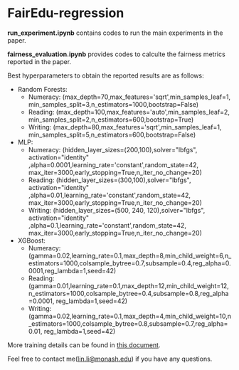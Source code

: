 # FairEdu-regression

**run_experiment.ipynb** contains codes to run the main experiments in the paper.

**fairness_evaluation.ipynb** provides codes to calculte the fairness metrics reported in the paper.
 
Best hyperparameters to obtain the reported results are as follows:
- Random Forests:
    - Numeracy: (max_depth=70,max_features='sqrt',min_samples_leaf=1, min_samples_split=3,n_estimators=1000,bootstrap=False)
    - Reading: (max_depth=100,max_features='auto',min_samples_leaf=2, min_samples_split=2,n_estimators=600,bootstrap=True)
    - Writing: (max_depth=80,max_features='sqrt',min_samples_leaf=1, min_samples_split=5,n_estimators=600,bootstrap=False)
- MLP:
    - Numeracy: (hidden_layer_sizes=(200,100),solver="lbfgs", activation="identity" ,alpha=0.0001,learning_rate='constant',random_state=42, max_iter=3000,early_stopping=True,n_iter_no_change=20)
    - Reading: (hidden_layer_sizes=(300,100),solver="lbfgs", activation="identity" ,alpha=0.01,learning_rate='constant',random_state=42, max_iter=3000,early_stopping=True,n_iter_no_change=20)
    - Writing: (hidden_layer_sizes=(500, 240, 120),solver="lbfgs", activation="identity" ,alpha=0.1,learning_rate='constant',random_state=42, max_iter=3000,early_stopping=True,n_iter_no_change=20)
- XGBoost:
    - Numeracy: (gamma=0.02,learning_rate=0.1,max_depth=8,min_child_weight=6,n_estimators=1000,colsample_bytree=0.7,subsample=0.4,reg_alpha=0.0001,reg_lambda=1,seed=42)
    - Reading: (gamma=0.01,learning_rate=0.1,max_depth=12,min_child_weight=12,n_estimators=1000,colsample_bytree=0.4,subsample=0.8,reg_alpha=0.0001, reg_lambda=1,seed=42)
    - Writing: (gamma=0.02,learning_rate=0.1,max_depth=4,min_child_weight=10,n_estimators=1000,colsample_bytree=0.8,subsample=0.7,reg_alpha=0.01, reg_lambda=1,seed=42)
 
More training details can be found in [this document](bit.ly/45acPfT).

Feel free to contact me(lin.li@monash.edu) if you have any questions.
